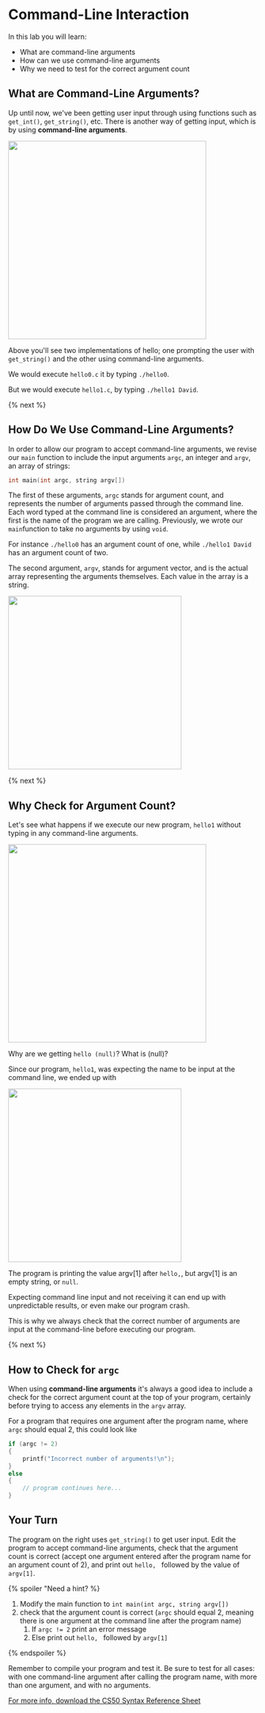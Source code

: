 # Command-Line Interaction

In this lab you will learn:

- What are command-line arguments
- How can we use command-line arguments
- Why we need to test for the correct argument count

## What are Command-Line Arguments?

Up until now, we've been getting user input through using functions such as `get_int()`, `get_string()`, etc. There is another way of getting input, which is by using **command-line arguments**.

<img src="http://labs.cs50nestm.net/command_line_interaction.gif" width="400">

Above you'll see two implementations of hello; one prompting the user with `get_string()` and the other using command-line arguments.

We would execute `hello0.c` it by typing `./hello0`.

But we would execute `hello1.c`, by typing `./hello1 David`.

{% next %}

## How Do We Use Command-Line Arguments?

In order to allow our program to accept command-line arguments, we revise our `main` function to include the input arguments `argc`, an integer and `argv`, an array of strings:

```c
int main(int argc, string argv[])
```

The first of these arguments, `argc` stands for argument count, and represents the number of arguments passed through the command line. Each word typed at the command line is considered an argument, where the first is the name of the program we are calling. Previously, we wrote our `main`function to take no arguments by using `void`.

For instance `./hello0` has an argument count of one, while `./hello1 David` has an argument count of two.

The second argument, `argv`, stands for argument vector, and is the actual array representing the arguments themselves. Each value in the array is a string.

<img src="http://labs.cs50nestm.net/argc2.png" width="350">

<!--
<table>
<tr><th>Argument Count</th><th>Argument Vector</th></tr>
<tr><td>

|argc|
|--|
|2|

</td><td>

|argv[0]|argv[1]|
|--|--|
|./hello|David|

</td></tr> </table>
-->

{% next %}

## Why Check for Argument Count?

Let's see what happens if we execute our new program, `hello1` without typing in any command-line arguments.

<!--![Command_Line_Interaction](http://labs.cs50nestm.net/hello_null.gif)-->
<img src="http://labs.cs50nestm.net/hello_null.gif" width="400">

Why are we getting `hello (null)`? What is (null)?

Since our program, `hello1`, was expecting the name to be input at the command line, we ended up with

<img src="http://labs.cs50nestm.net/argc1.png" width="350">

<!--
<table>
<tr><th>Argument Count</th><th>Argument Vector</th></tr>
<tr><td>

<table>
 <thead>
  <tr>
    <th>argc</th>
  <tr>
 </thead>
 <tbody>
   <tr>
     <td>1</td>
   </tr>
 </tbody>
</table>

</td><td>

|argv[0]|argv[1]|
|--|--|
|./hello||

</td></tr> </table>

-->

The program is printing the value argv[1] after `hello,`, but argv[1] is an empty string, or `null`.

Expecting command line input and not receiving it can end up with unpredictable results, or even make our program crash.

This is why we always check that the correct number of arguments are input at the command-line before executing our program.

{% next %}

## How to Check for `argc`

When using **command-line arguments** it's always a good idea to include a check for the correct argument count at the top of your program, certainly before trying to access any elements in the `argv` array.

For a program that requires one argument after the program name, where `argc` should equal 2, this could look like



```c
if (argc != 2)
{
    printf("Incorrect number of arguments!\n");
}
else
{
    // program continues here...
}
```

## Your Turn

The program on the right uses `get_string()` to get user input. Edit the program to accept command-line arguments, check that the argument count is correct (accept one argument entered after the program name for an argument count of 2), and print out `hello, ` followed by the value of `argv[1]`.

{% spoiler "Need a hint? %}

1. Modify the main function to `int main(int argc, string argv[])`
1. check that the argument count is correct (`argc` should equal 2, meaning there is one argument at the command line after the program name)
    1. If `argc != 2` print an error message
    1. Else print out `hello, ` followed by `argv[1]`

{% endspoiler %}  

Remember to compile your program and test it. Be sure to test for all cases: with one command-line argument after calling the program name, with more than one argument, and with no arguments.

[For more info, download the CS50 Syntax Reference Sheet](https://ap.cs50.school/assets/pdfs/unit2/command-line_interaction.pdf)

